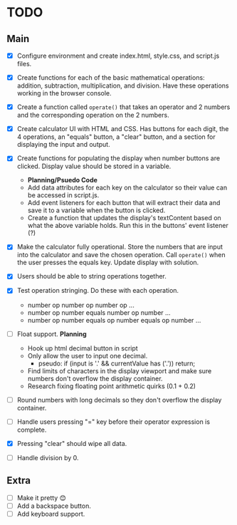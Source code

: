 # TODO

## Main

- [x] Configure environment and create index.html, style.css, and script.js files.
- [x] Create functions for each of the basic mathematical operations: addition, subtraction, multiplication, and division. Have these operations working in the browser console.
- [x] Create a function called `operate()` that takes an operator and 2 numbers and the corresponding operation on the 2 numbers.
- [x] Create calculator UI with HTML and CSS. Has buttons for each digit, the 4 operations, an "equals" button, a "clear" button, and a section for displaying the input and output.
- [x] Create functions for populating the display when number buttons are clicked. Display value should be stored in a variable.
    - **Planning/Psuedo Code**
    - Add data attributes for each key on the calculator so their value can be accessed in script.js.
    - Add event listeners for each button that will extract their data and save it to a variable when the button is clicked.
    - Create a function that updates the display's textContent based on what the above variable holds. Run this in the buttons' event listener (?)

- [x] Make the calculator fully operational. Store the numbers that are input into the calculator and save the chosen operation. Call `operate()` when the user presses the equals key. Update display with solution.
- [x] Users should be able to string operations together.
- [x] Test operation stringing. Do these with each operation.
    - number op number op number op ...
    - number op number equals number op number ...
    - number op number equals op number equals op number ...
    
- [ ] Float support.
    **Planning**
    - Hook up html decimal button in script
    - Only allow the user to input one decimal.
        - pseudo: if (input is '.' && currentValue has ('.')) return;
    - Find limits of characters in the display viewport and make sure numbers don't overflow the display container.
    - Research fixing floating point arithmetic quirks (0.1 + 0.2)
    

- [ ] Round numbers with long decimals so they don't overflow the display container.
- [ ] Handle users pressing "=" key before their operator expression is complete.
- [x] Pressing "clear" should wipe all data.
- [ ] Handle division by 0.

## Extra

- [ ] Make it pretty :blush:
- [ ] Add a backspace button.
- [ ] Add keyboard support.